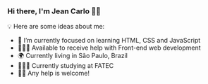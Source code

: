 ### Hi there, I'm Jean Carlo 👋🏻

💡 Here are some ideas about me:

- 🎯 I’m currently focused on learning HTML, CSS and JavaScript
- 🙋🏻‍♂️ Available to receive help with Front-end web development
- 🌍 Currently living in São Paulo, Brazil
- 👨🏻‍🎓 Currently studying at FATEC
- 🤝🏻 Any help is welcome!


